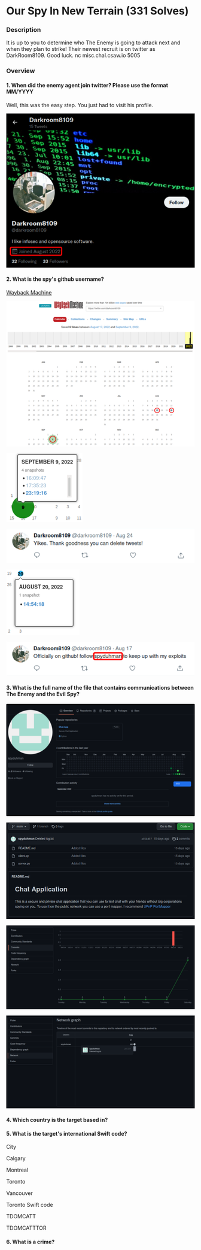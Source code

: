 # Our Spy In New Terrain (331 Solves)

### Description
It is up to you to determine who The Enemy is going to attack next and when they plan to strike! Their newest recruit is on twitter as DarkRoom8109. Good luck. nc misc.chal.csaw.io 5005

### Overview

#### 1. When did the enemy agent join twitter? Please use the format MM/YYYY

Well, this was the easy step. You just had to visit his profile.

![Enemy's Twitter account](https://github.com/markosh333/CTF-Writeups/blob/main/2022/CSAW/Our_Spy_In_New_Terrain/img_01.png)

#### 2. What is the spy's github username?

[Wayback Machine](https://web.archive.org/)

![Wyback Machine results](https://github.com/markosh333/CTF-Writeups/blob/main/2022/CSAW/Our_Spy_In_New_Terrain/img_02.png)

![September 9, 2022 23:19:16 snapshot](https://github.com/markosh333/CTF-Writeups/blob/main/2022/CSAW/Our_Spy_In_New_Terrain/img_03.png)

![Suspicious Tweet](https://github.com/markosh333/CTF-Writeups/blob/main/2022/CSAW/Our_Spy_In_New_Terrain/img_04.png)

![August snapshot](https://github.com/markosh333/CTF-Writeups/blob/main/2022/CSAW/Our_Spy_In_New_Terrain/img_05.png)

![GitHub](https://github.com/markosh333/CTF-Writeups/blob/main/2022/CSAW/Our_Spy_In_New_Terrain/img_06.png)

#### 3. What is the full name of the file that contains communications between The Enemy and the Evil Spy?

![Profile](https://github.com/markosh333/CTF-Writeups/blob/main/2022/CSAW/Our_Spy_In_New_Terrain/img_07.png)

![S1](https://github.com/markosh333/CTF-Writeups/blob/main/2022/CSAW/Our_Spy_In_New_Terrain/img_08.png)

![S](https://github.com/markosh333/CTF-Writeups/blob/main/2022/CSAW/Our_Spy_In_New_Terrain/img_09.png)

![suspicious file](https://github.com/markosh333/CTF-Writeups/blob/main/2022/CSAW/Our_Spy_In_New_Terrain/img_10.png)

#### 4. Which country is the target based in?

#### 5. What is the target's international Swift code?

City

Calgary

Montreal

Toronto

Vancouver

Toronto Swift code

TDOMCATT

TDOMCATTTOR

#### 6. What is a crime?
